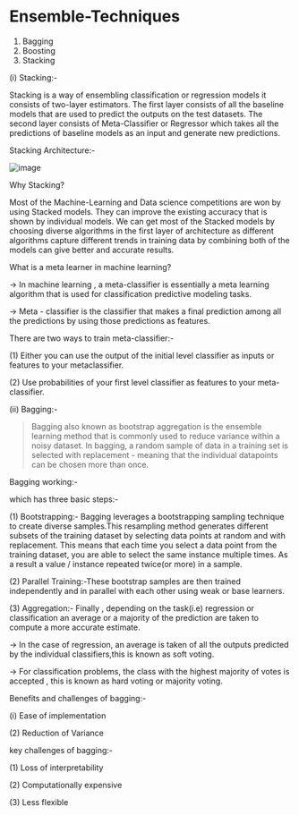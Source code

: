 # Ensemble-Techniques

1) Bagging
2) Boosting
3) Stacking


(i) Stacking:-

Stacking is a way of ensembling classification or regression models it consists of two-layer estimators. The first layer consists of all the baseline models that are used to predict the outputs on the test datasets. The second layer consists of Meta-Classifier or Regressor which takes all the predictions of baseline models as an input and generate new predictions.

Stacking Architecture:-

![image](https://user-images.githubusercontent.com/96175181/230754908-0d3fc68d-5501-4c3d-bb97-1fbce986ea13.png)

Why Stacking? 

Most of the Machine-Learning and Data science competitions are won by using Stacked models. They can improve the existing accuracy that is shown by individual models. We can get most of the Stacked models by choosing diverse algorithms in the first layer of architecture as different algorithms capture different trends in training data by combining both of the models can give better and accurate results.

What is a meta learner in machine learning?

-> In machine learning , a meta-classifier is essentially a meta learning algorithm that is used for classification predictive modeling tasks.

-> Meta - classifier is the classifier that makes a final prediction among all the predictions by using those predictions as features.



There are two ways to train meta-classifier:-

(1) Either you can use the output of the initial level classifier as inputs or features to your metaclassifier.

(2) Use probabilities of your first level classifier as features to your meta-classifier.



(ii) Bagging:-

> Bagging also known as bootstrap aggregation is the ensemble learning method that is commonly used to reduce variance within a noisy dataset.
> In bagging, a random sample of data in a training set is selected with replacement - meaning that the individual datapoints can be chosen more than once.


Bagging working:-

which has three basic steps:-

(1) Bootstrapping:- Bagging leverages a bootstrapping sampling technique to create diverse samples.This resampling method generates different subsets of the training dataset by selecting data points at random and with replacement.
This means that each time you select a data point from the training dataset, you are able to select the same instance multiple times. As a result a value / instance repeated twice(or more) in a sample.

(2) Parallel Training:-These bootstrap samples are then trained independently and in parallel with each other using weak or base learners.

(3) Aggregation:- Finally , depending on the task(i.e) regression or classification an average or a majority of the prediction are taken to compute a more accurate estimate.

-> In the case of regression, an average is taken of all the outputs predicted by the individual classifiers,this is known as soft voting.

-> For classification problems, the class with the highest majority of votes is accepted , this is known as hard voting or majority voting.


Benefits and challenges of bagging:-

(i) Ease of implementation

(2) Reduction of Variance

key challenges of bagging:-

(1) Loss of interpretability

(2) Computationally expensive

(3) Less flexible


